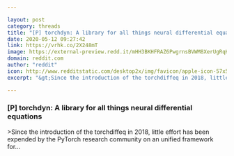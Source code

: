 ```yaml
---

layout: post
category: threads
title: "[P] torchdyn: A library for all things neural differential equations"
date: 2020-05-12 09:27:42
link: https://vrhk.co/2X248mT
image: https://external-preview.redd.it/mHH3BKHFRAZ6PwgrnsBVWM8XerUgRqKXFdNw5yZvLPE.jpg?width=400&height=209.42408377&auto=webp&crop=400:209.42408377,smart&s=98982ab55e76845beee4a8f88ff6e6ca22a75661
domain: reddit.com
author: "reddit"
icon: http://www.redditstatic.com/desktop2x/img/favicon/apple-icon-57x57.png
excerpt: "&gt;Since the introduction of the torchdiffeq in 2018, little effort has been expended by the PyTorch research community on an unified framework for..."

---
```


### [P] torchdyn: A library for all things neural differential equations

&gt;Since the introduction of the torchdiffeq in 2018, little effort has been expended by the PyTorch research community on an unified framework for...